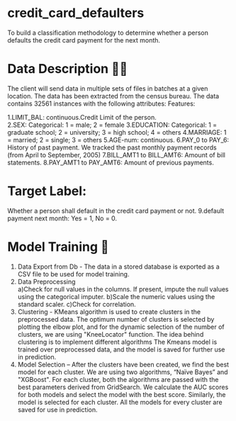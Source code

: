 # credit_card_defaulters
To build a classification methodology to determine whether a person defaults the credit card payment for the next month.

# Data Description 🧑‍🏫
The client will send data in multiple sets of files in batches at a given location. The data has been extracted from the census bureau. 
The data contains 32561 instances with the following attributes:
Features:

1.LIMIT_BAL: continuous.Credit Limit of the person.  
2.SEX: Categorical: 1 = male; 2 = female
3.EDUCATION: Categorical: 1 = graduate school; 2 = university; 3 = high school; 4 = others
4.MARRIAGE: 1 = married; 2 = single; 3 = others
5.AGE-num: continuous. 
6.PAY_0 to PAY_6: History of past payment. We tracked the past monthly payment records (from April to September, 2005)
7.BILL_AMT1 to BILL_AMT6: Amount of bill statements.
8.PAY_AMT1 to PAY_AMT6: Amount of previous payments. 

# Target Label:
Whether a person shall default in the credit card payment or not.
9.default payment next month:  Yes = 1, No = 0.

# Model Training 🙌
1) Data Export from Db - The data in a stored database is exported as a CSV file to be used for model training.
2) Data Preprocessing   
a)Check for null values in the columns. If present, impute the null values using the categorical imputer.
b)Scale the numeric values using the standard scaler.
c)Check for  correlation.
3) Clustering - KMeans algorithm is used to create clusters in the preprocessed data. The optimum number of clusters is selected by plotting the elbow plot, and for the dynamic selection of the number of clusters, we are using "KneeLocator" function. The idea behind clustering is to implement different algorithms
The Kmeans model is trained over preprocessed data, and the model is saved for further use in prediction.
4) Model Selection – After the clusters have been created, we find the best model for each cluster. We are using two algorithms, “Naïve Bayes” and "XGBoost". For each cluster, both the algorithms are passed with the best parameters derived from GridSearch. We calculate the AUC scores for both models and select the model with the best score. Similarly, the model is selected for each cluster. All the models for every cluster are saved for use in prediction.

 
